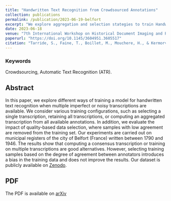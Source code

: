 ```yaml
---
title: "Handwritten Text Recognition from Crowdsourced Annotations"
collection: publications
permalink: /publication/2023-06-19-belfort
excerpt: "We explore aggregation and selection stategies to train Handwritten Text Recognition models when multiple noisy transcriptions are avaliable.<br/><img src='/images/article-2023-belfort.png'>"
date: 2023-06-18
venue: "7th International Workshop on Historical Document Imaging and Processing (HIP)"
paperurl: "https://doi.org/10.1145/3604951.3605517"
citation: "Tarride, S., Faine, T., Boillet, M., Mouchere, H., & Kermorvant, C. (2023). Handwritten Text Recognition from Crowdsourced Annotations. In Proceedings of the 7th International Workshop on Historical Document Imaging and Processing (pp. 1–6). Association for Computing Machinery."
---
```


### Keywords 
Crowdsourcing, Automatic Text Recognition (ATR).

## Abstract
In this paper, we explore different ways of training a model for handwritten text recognition when multiple imperfect or noisy transcriptions are available. We consider various training configurations, such as selecting a single transcription, retaining all transcriptions, or computing an aggregated transcription from all available annotations. In addition, we evaluate the impact of quality-based data selection, where samples with low agreement are removed from the training set. Our experiments are carried out on municipal registers of the city of Belfort (France) written between 1790 and 1946. The results show that computing a consensus transcription or training on multiple transcriptions are good alternatives. However, selecting training samples based on the degree of agreement between annotators introduces a bias in the training data and does not improve the results. Our dataset is publicly available on [Zenodo](https://zenodo.org/record/8041668).

## PDF
The PDF is available on [arXiv](https://arxiv.org/pdf/2306.10878.pdf)

